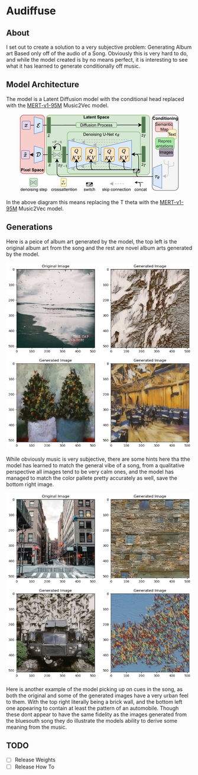 # Audiffuse
## About
I set out to create a solution to a very subjective problem: Generating Album art Based only off of the audio of a Song. Obviously this is very hard to do, and while the model created is by no means perfect, it is interesting to see what it has learned to generate conditionally off music.

## Model Architecture
The model is a Latent Diffusion model with the conditional head replaced with the [MERT-v1-95M](https://huggingface.co/m-a-p/MERT-v1-95M) Music2Vec model.

<p align="center">
<img src=assets/modelfigure.png />
</p>

In the above diagram this means replacing the T theta with the [MERT-v1-95M](https://huggingface.co/m-a-p/MERT-v1-95M) Music2Vec model.

## Generations
Here is a peice of album art generated by the model, the top left is the original album art from the song and the rest are novel album arts generated by the model.

<p align="center">
<img src=assets/bluesouth.png />
</p>

While obviously music is very subjective, there are some hints here tha tthe model has learned to match the general vibe of a song, from a qualitative perspective all images tend to be very calm ones, and the model has managed to match the color pallete pretty accurately as well, save the bottom right image.

<p align="center">
<img src=assets/city.png />
</p>

Here is another example of the model picking up on cues in the song, as both the original and some of the generated images have a very urban feel to them. With the top right literally being a brick wall, and the bottom left one appearing to contain at least the pattern of an automobile. Though these dont appear to have the same fidelity as the images generated from the bluesouth song they do illustrate the models ability to derive some meaning from the music.

## TODO
- [ ] Release Weights
- [ ] Release How To
